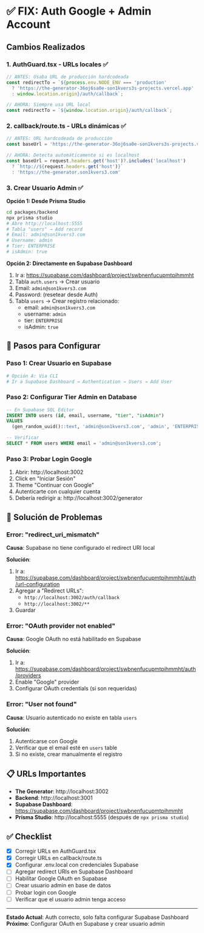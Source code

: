 # ✅ FIX: Auth Google + Admin Account

## Cambios Realizados

### 1. **AuthGuard.tsx - URLs locales** ✅
```typescript
// ANTES: Usaba URL de producción hardcodeada
const redirectTo = `${process.env.NODE_ENV === 'production'
  ? 'https://the-generator-36oj6sa0e-son1kvers3s-projects.vercel.app'
  : window.location.origin}/auth/callback`;

// AHORA: Siempre usa URL local
const redirectTo = `${window.location.origin}/auth/callback`;
```

### 2. **callback/route.ts - URLs dinámicas** ✅
```typescript
// ANTES: URL hardcodeada de producción
const baseUrl = 'https://the-generator-36oj6sa0e-son1kvers3s-projects.vercel.app'

// AHORA: Detecta automáticamente si es localhost
const baseUrl = request.headers.get('host')?.includes('localhost') 
  ? `http://${request.headers.get('host')}` 
  : 'https://the-generator.son1kvers3.com'
```

### 3. **Crear Usuario Admin** ✅

**Opción 1: Desde Prisma Studio**
```bash
cd packages/backend
npx prisma studio
# Abre http://localhost:5555
# Tabla "users" → Add record
# Email: admin@son1kvers3.com
# Username: admin
# Tier: ENTERPRISE
# isAdmin: true
```

**Opción 2: Directamente en Supabase Dashboard**
1. Ir a: https://supabase.com/dashboard/project/swbnenfucupmtpihmmht
2. Tabla `auth.users` → Crear usuario
3. Email: `admin@son1kvers3.com`
4. Password: (resetear desde Auth)
5. Tabla `users` → Crear registro relacionado:
   - email: `admin@son1kvers3.com`
   - username: `admin`
   - tier: `ENTERPRISE`
   - isAdmin: `true`

## 🔧 Pasos para Configurar

### Paso 1: Crear Usuario en Supabase
```bash
# Opción A: Via CLI
# Ir a Supabase Dashboard → Authentication → Users → Add User
```

### Paso 2: Configurar Tier Admin en Database
```sql
-- En Supabase SQL Editor
INSERT INTO users (id, email, username, "tier", "isAdmin")
VALUES 
  (gen_random_uuid()::text, 'admin@son1kvers3.com', 'admin', 'ENTERPRISE', true);

-- Verificar
SELECT * FROM users WHERE email = 'admin@son1kvers3.com';
```

### Paso 3: Probar Login Google
1. Abrir: http://localhost:3002
2. Click en "Iniciar Sesión"
3. Theme "Continuar con Google"
4. Autenticarte con cualquier cuenta
5. Debería redirigir a: http://localhost:3002/generator

## 🚨 Solución de Problemas

### Error: "redirect_uri_mismatch"
**Causa**: Supabase no tiene configurado el redirect URI local

**Solución**:
1. Ir a: https://supabase.com/dashboard/project/swbnenfucupmtpihmmht/auth/url-configuration
2. Agregar a "Redirect URLs":
   - `http://localhost:3002/auth/callback`
   - `http://localhost:3002/**`
3. Guardar

### Error: "OAuth provider not enabled"
**Causa**: Google OAuth no está habilitado en Supabase

**Solución**:
1. Ir a: https://supabase.com/dashboard/project/swbnenfucupmtpihmmht/auth/providers
2. Enable "Google" provider
3. Configurar OAuth credentials (si son requeridas)

### Error: "User not found"
**Causa**: Usuario autenticado no existe en tabla `users`

**Solución**:
1. Autenticarse con Google
2. Verificar que el email esté en `users` table
3. Si no existe, crear manualmente el registro

## 📋 URLs Importantes

- **The Generator**: http://localhost:3002
- **Backend**: http://localhost:3001
- **Supabase Dashboard**: https://supabase.com/dashboard/project/swbnenfucupmtpihmmht
- **Prisma Studio**: http://localhost:5555 (después de `npx prisma studio`)

## ✅ Checklist

- [x] Corregir URLs en AuthGuard.tsx
- [x] Corregir URLs en callback/route.ts
- [x] Configurar .env.local con credenciales Supabase
- [ ] Agregar redirect URIs en Supabase Dashboard
- [ ] Habilitar Google OAuth en Supabase
- [ ] Crear usuario admin en base de datos
- [ ] Probar login con Google
- [ ] Verificar que el usuario admin tenga acceso

---

**Estado Actual**: Auth correcto, solo falta configurar Supabase Dashboard  
**Próximo**: Configurar OAuth en Supabase y crear usuario admin
